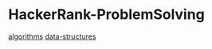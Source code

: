 # HackerRank-ProblemSolving

[algorithms](https://www.hackerrank.com/domains/algorithms)
[data-structures](https://www.hackerrank.com/domains/data-structures)